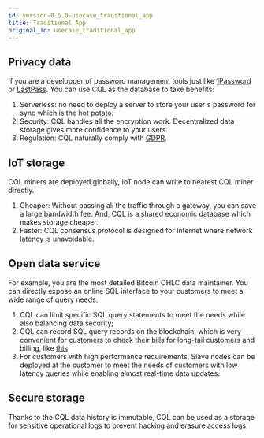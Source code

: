 ```yaml
---
id: version-0.5.0-usecase_traditional_app
title: Traditional App
original_id: usecase_traditional_app
---
```

## Privacy data

If you are a developper of password management tools just like [1Password](https://1password.com/) or [LastPass](https://www.lastpass.com/). You can use CQL as the database to take benefits:

1. Serverless: no need to deploy a server to store your user's password for sync which is the hot potato.
2. Security: CQL handles all the encryption work. Decentralized data storage gives more confidence to your users.
3. Regulation: CQL naturally comply with [GDPR](https://en.wikipedia.org/wiki/General_Data_Protection_Regulation).

## IoT storage

CQL miners are deployed globally, IoT node can write to nearest CQL miner directly.

1. Cheaper: Without passing all the traffic through a gateway, you can save a large bandwidth fee. And, CQL is a shared economic database which makes storage cheaper.
2. Faster: CQL consensus protocol is designed for Internet where network latency is unavoidable.

## Open data service

For example, you are the most detailed Bitcoin OHLC data maintainer. You can directly expose an online SQL interface to your customers to meet a wide range of query needs.

1. CQL can limit specific SQL query statements to meet the needs while also balancing data security;
2. CQL can record SQL query records on the blockchain, which is very convenient for customers to check their bills for long-tail customers and billing, like [this](https://explorer.dbhub.org/dbs/7a51191ae06afa22595b3904dc558d41057a279393b22650a95a3fc610e1e2df/requests/f466f7bf89d4dd1ece7849ef3cbe5c619c2e6e793c65b31966dbe4c7db0bb072)
3. For customers with high performance requirements, Slave nodes can be deployed at the customer to meet the needs of customers with low latency queries while enabling almost real-time data updates.

## Secure storage

Thanks to the CQL data history is immutable, CQL can be used as a storage for sensitive operational logs to prevent hacking and erasure access logs.